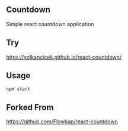 Countdown
---
Simple react countdown application


Try
---

https://volkancicek.github.io/react-countdown/


Usage
---

```
npm start
```


Forked From
---

https://github.com/Flowkap/react-countdown


